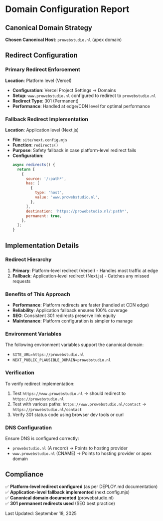 # Domain Configuration Report

## Canonical Domain Strategy

**Chosen Canonical Host**: `prowebstudio.nl` (apex domain)

## Redirect Configuration

### Primary Redirect Enforcement
**Location**: Platform level (Vercel)
- **Configuration**: Vercel Project Settings → Domains
- **Setup**: `www.prowebstudio.nl` configured to redirect to `prowebstudio.nl`
- **Redirect Type**: 301 (Permanent)
- **Performance**: Handled at edge/CDN level for optimal performance

### Fallback Redirect Implementation
**Location**: Application level (Next.js)
- **File**: `site/next.config.mjs`
- **Function**: `redirects()`
- **Purpose**: Safety fallback in case platform-level redirect fails
- **Configuration**:
  ```javascript
  async redirects() {
    return [
      {
        source: '/:path*',
        has: [
          {
            type: 'host',
            value: 'www.prowebstudio.nl',
          },
        ],
        destination: 'https://prowebstudio.nl/:path*',
        permanent: true,
      },
    ];
  }
  ```

## Implementation Details

### Redirect Hierarchy
1. **Primary**: Platform-level redirect (Vercel) - Handles most traffic at edge
2. **Fallback**: Application-level redirect (Next.js) - Catches any missed requests

### Benefits of This Approach
- **Performance**: Platform redirects are faster (handled at CDN edge)
- **Reliability**: Application fallback ensures 100% coverage
- **SEO**: Consistent 301 redirects preserve link equity
- **Maintenance**: Platform configuration is simpler to manage

### Environment Variables
The following environment variables support the canonical domain:
- `SITE_URL=https://prowebstudio.nl`
- `NEXT_PUBLIC_PLAUSIBLE_DOMAIN=prowebstudio.nl`

### Verification
To verify redirect implementation:
1. Test `https://www.prowebstudio.nl` → should redirect to `https://prowebstudio.nl`
2. Test with various paths: `https://www.prowebstudio.nl/contact` → `https://prowebstudio.nl/contact`
3. Verify 301 status code using browser dev tools or curl

### DNS Configuration
Ensure DNS is configured correctly:
- `prowebstudio.nl` (A record) → Points to hosting provider
- `www.prowebstudio.nl` (CNAME) → Points to hosting provider or apex domain

## Compliance
✅ **Platform-level redirect configured** (as per DEPLOY.md documentation)  
✅ **Application-level fallback implemented** (next.config.mjs)  
✅ **Canonical domain documented** (prowebstudio.nl)  
✅ **301 permanent redirects used** (SEO best practice)  

Last Updated: September 18, 2025